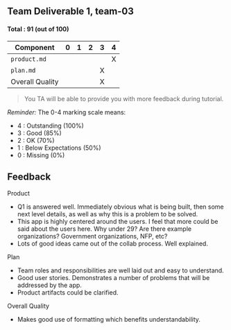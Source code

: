 ## Team Deliverable 1, team-03

#### Total : 91 (out of 100)

| Component   | 0    |  1   |  2   |  3   |  4   |
| ----------- | ---- | ---- | ---- | ---- | ---- |
| `product.md`   |   |   |   |   | X |
| `plan.md` |   |   |   | X |   |
| Overall Quality          |   |   |   | X |   |


 > You TA will be able to provide you with more feedback during tutorial.

_Reminder:_ The 0-4 marking scale means:

 * 4 : Outstanding (100%)
 * 3 : Good (85%)
 * 2 : OK (70%)
 * 1 : Below Expectations (50%)
 * 0 : Missing (0%)

## Feedback
Product
- Q1 is answered well. Immediately obvious what is being built, then some next level details, as well as why this is a problem to be solved.
- This app is highly centered around the users. I feel that more could be said about the users here. Why under 29? Are there example organizations? Government organizations, NFP, etc?
- Lots of good ideas came out of the collab process. Well explained. 

Plan
- Team roles and responsibilities are well laid out and easy to understand.
- Good user stories. Demonstrates a number of problems that will be addressed by the app.
- Product artifacts could be clarified. 

Overall Quality
- Makes good use of formatting which benefits understandability. 


